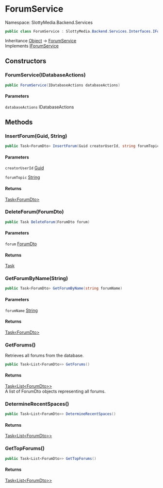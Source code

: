 # ForumService

Namespace: SlottyMedia.Backend.Services

```csharp
public class ForumService : SlottyMedia.Backend.Services.Interfaces.IForumService
```

Inheritance [Object](https://docs.microsoft.com/en-us/dotnet/api/system.object) → [ForumService](./slottymedia.backend.services.forumservice.md)<br>
Implements [IForumService](./slottymedia.backend.services.interfaces.iforumservice.md)

## Constructors

### **ForumService(IDatabaseActions)**

```csharp
public ForumService(IDatabaseActions databaseActions)
```

#### Parameters

`databaseActions` IDatabaseActions<br>

## Methods

### **InsertForum(Guid, String)**

```csharp
public Task<ForumDto> InsertForum(Guid creatorUserId, string forumTopic)
```

#### Parameters

`creatorUserId` [Guid](https://docs.microsoft.com/en-us/dotnet/api/system.guid)<br>

`forumTopic` [String](https://docs.microsoft.com/en-us/dotnet/api/system.string)<br>

#### Returns

[Task&lt;ForumDto&gt;](https://docs.microsoft.com/en-us/dotnet/api/system.threading.tasks.task-1)<br>

### **DeleteForum(ForumDto)**

```csharp
public Task DeleteForum(ForumDto forum)
```

#### Parameters

`forum` [ForumDto](./slottymedia.backend.dtos.forumdto.md)<br>

#### Returns

[Task](https://docs.microsoft.com/en-us/dotnet/api/system.threading.tasks.task)<br>

### **GetForumByName(String)**

```csharp
public Task<ForumDto> GetForumByName(string forumName)
```

#### Parameters

`forumName` [String](https://docs.microsoft.com/en-us/dotnet/api/system.string)<br>

#### Returns

[Task&lt;ForumDto&gt;](https://docs.microsoft.com/en-us/dotnet/api/system.threading.tasks.task-1)<br>

### **GetForums()**

Retrieves all forums from the database.

```csharp
public Task<List<ForumDto>> GetForums()
```

#### Returns

[Task&lt;List&lt;ForumDto&gt;&gt;](https://docs.microsoft.com/en-us/dotnet/api/system.threading.tasks.task-1)<br>
A list of ForumDto objects representing all forums.

### **DetermineRecentSpaces()**

```csharp
public Task<List<ForumDto>> DetermineRecentSpaces()
```

#### Returns

[Task&lt;List&lt;ForumDto&gt;&gt;](https://docs.microsoft.com/en-us/dotnet/api/system.threading.tasks.task-1)<br>

### **GetTopForums()**

```csharp
public Task<List<ForumDto>> GetTopForums()
```

#### Returns

[Task&lt;List&lt;ForumDto&gt;&gt;](https://docs.microsoft.com/en-us/dotnet/api/system.threading.tasks.task-1)<br>
